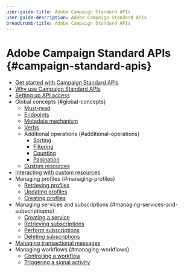 ```yaml
---
user-guide-title: Adobe Campaign Standard APIs
user-guide-description: Adobe Campaign Standard APIs
breadcrumb-title: Adobe Campaign Standard APIs
---
```

# Adobe Campaign Standard APIs {#campaign-standard-apis}

+ [Get started with Campaign Standard APIs](get-started-apis.md)
+ [Why use Campaign Standard APIs](why-using-campaign-standard-apis.md)
+ [Setting up API access](setting-up-api-access.md)
+ Global concepts {#global-concepts}
    + [Must-read](must-read.md)
    + [Endpoints](endpoints.md)
    + [Metadata mechanism](metadata-mechanism.md)
    + [Verbs](verbs.md)
    + Additional operations {#additional-operations}
        + [Sorting](sorting.md)
        + [Filtering](filtering.md)
        + [Counting](counting.md)
        + [Pagination](pagination.md)
    + [Custom resources](custom-resources.md)
+ [Interacting with custom resources](interacting-with-custom-resources.md)  
+ Managing profiles {#managing-profiles}
    + [Retrieving profiles](retrieving-profiles.md)
    + [Updating profiles](updating-profiles.md)
    + [Creating profiles](creating-profiles-api.md)
+ Managing services and subscriptions {#managing-services-and-subscriptiopns}
    + [Creating a service](creating-a-service.md)
    + [Retrieving subscriptions](retrieving-subscriptions.md)
    + [Perform subscriptions](perform-subscriptions.md)
    + [Deleting subscriptions](deleting-subscriptions.md)
+ [Managing transactional messages](managing-transactional-messages.md)
+ Managing workflows {#managing-workflows}
    + [Controlling a workflow](controlling-a-workflow.md)
    + [Triggering a signal activity](triggering-a-signal-activity.md)